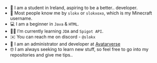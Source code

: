 - :school: I am a student in Ireland, aspiring to be a better.. developer.
- :wave: Most people know me by `slokx` or `slokxoxo`, which is my Minecraft username.
- :computer: I am a beginner in `Java` & `HTML`.
- :student: I’m currently learning `JDA` and `Spigot API`.
- :envelope: You can reach me on discord - `@slokx`
- :crystal_ball: I am an administrator and developer at [Avatarverse](https://github.com/Avatarverse)
- :nerd_face: I am always seeking to learn new stuff, so feel free to go into my repositories and give me tips..
